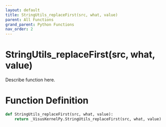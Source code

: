```yaml
---
layout: default
title: StringUtils_replaceFirst(src, what, value)
parent: All Functions
grand_parent: Python Functions
nav_order: 2
---
```


# StringUtils_replaceFirst(src, what, value)

Describe function here.

# Function Definition

```python
def StringUtils_replaceFirst(src, what, value):
    return _VisusKernelPy.StringUtils_replaceFirst(src, what, value)
```